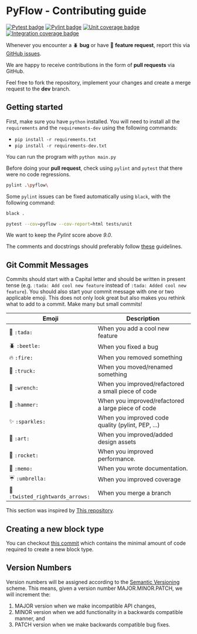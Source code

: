 # PyFlow - Contributing guide

[![Pytest badge](https://github.com/Bycelium/Pyflow/actions/workflows/python-tests.yml/badge.svg?branch=master)](https://github.com/MathisFederico/Pyflow/actions/workflows/python-tests.yml) [![Pylint badge](https://img.shields.io/endpoint?url=https%3A%2F%2Fgist.githubusercontent.com%2FMathisFederico%2F00ce73155619a4544884ca6d251954b3%2Fraw%2Fpyflow_pylint_badge.json)](https://github.com/MathisFederico/Pyflow/actions/workflows/python-pylint.yml) [![Unit coverage badge](https://img.shields.io/endpoint?url=https%3A%2F%2Fgist.githubusercontent.com%2FMathisFederico%2F00ce73155619a4544884ca6d251954b3%2Fraw%2Fpyflow_unit_coverage_badge.json)](https://github.com/MathisFederico/Pyflow/actions/workflows/python-coverage.yml) [![Integration coverage badge](https://img.shields.io/endpoint?url=https%3A%2F%2Fgist.githubusercontent.com%2FMathisFederico%2F00ce73155619a4544884ca6d251954b3%2Fraw%2Fpyflow_integration_coverage_badge.json)](https://github.com/MathisFederico/Pyflow/actions/workflows/python-coverage.yml)

Whenever you encounter a :beetle: **bug** or have :tada: **feature request**,
report this via [GitHub issues](https://github.com/Bycelium/PyFlow/issues).

We are happy to receive contributions in the form of **pull requests** via GitHub.

Feel free to fork the repository, implement your changes and create a merge request to the **dev** branch.

## Getting started

First, make sure you have `python` installed. You will need to install all the `requirements` and the `requirements-dev` using the following commands:

-   `pip install -r requirements.txt`
-   `pip install -r requirements-dev.txt`

You can run the program with `python main.py`

Before doing your **pull request**, check using `pylint` and `pytest` that there were no code regressions.

```bash
pylint .\pyflow\
```

Some `pylint` issues can be fixed automatically using `black`, with the following command:

```bash
black .
```

```bash
pytest --cov=pyflow --cov-report=html tests/unit
```

We want to keep the _Pylint_ score above _9.0_.

The comments and docstrings should preferably follow [these](https://google.github.io/styleguide/pyguide.html#38-comments-and-docstrings) guidelines.

## Git Commit Messages

Commits should start with a Capital letter and should be written in present tense (e.g. `:tada: Add cool new feature` instead of `:tada: Added cool new feature`).
You should also start your commit message with one or two applicable emoji. This does not only look great but also makes you rethink what to add to a commit. Make many but small commits!

| Emoji                                                     | Description                                        |
| --------------------------------------------------------- | -------------------------------------------------- |
| :tada: `:tada:`                                           | When you add a cool new feature                    |
| :beetle: `:beetle:`                                       | When you fixed a bug                               |
| :fire: `:fire:`                                           | When you removed something                         |
| :truck: `:truck:`                                         | When you moved/renamed something                   |
| :wrench: `:wrench:`                                       | When you improved/refactored a small piece of code |
| :hammer: `:hammer:`                                       | When you improved/refactored a large piece of code |
| :sparkles: `:sparkles:`                                   | When you improved code quality (pylint, PEP, ...)  |
| :art: `:art:`                                             | When you improved/added design assets              |
| :rocket: `:rocket:`                                       | When you improved performance.                     |
| :memo: `:memo:`                                           | When you wrote documentation.                      |
| :umbrella: `:umbrella:`                                   | When you improved coverage                         |
| :twisted_rightwards_arrows: `:twisted_rightwards_arrows:` | When you merge a branch                            |

This section was inspired by [This repository](https://github.com/schneegans/dynamic-badges-action).

## Creating a new block type

You can checkout [this commit](https://github.com/Bycelium/Pyflow/commits/2305e3c92d88d2fd32644e7eab4c4e40246675d3) which contains the minimal amount of code required to
create a new block type.

## Version Numbers

Version numbers will be assigned according to the [Semantic Versioning](https://semver.org/) scheme.
This means, given a version number MAJOR.MINOR.PATCH, we will increment the:

1.  MAJOR version when we make incompatible API changes,
2.  MINOR version when we add functionality in a backwards compatible manner, and
3.  PATCH version when we make backwards compatible bug fixes.
